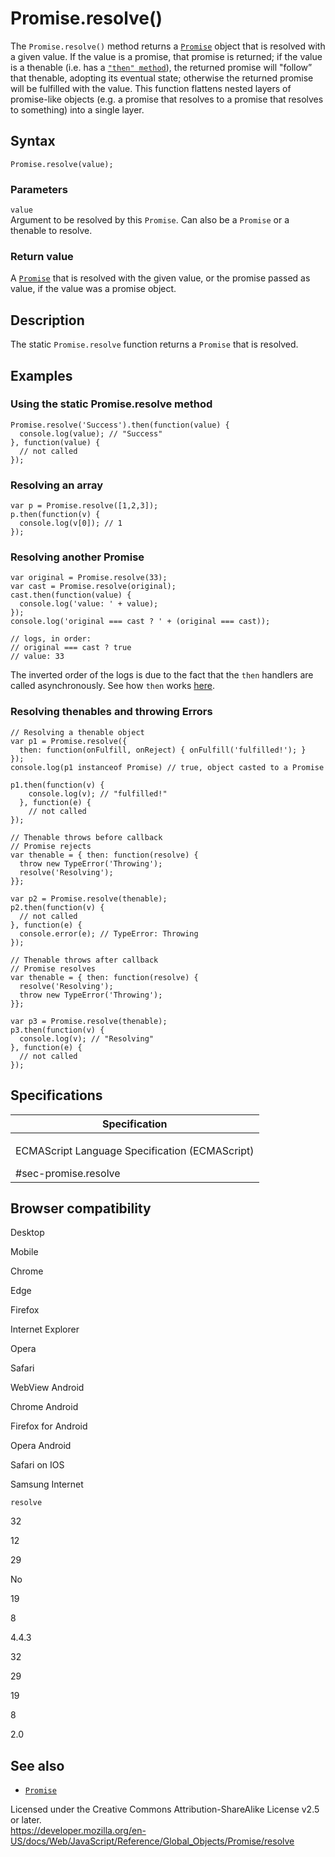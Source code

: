 Promise.resolve()
=================

The `Promise.resolve()` method returns a [`Promise`](../promise) object that is resolved with a given value. If the value is a promise, that promise is returned; if the value is a thenable (i.e. has a [`"then" method`](then)), the returned promise will "follow” that thenable, adopting its eventual state; otherwise the returned promise will be fulfilled with the value. This function flattens nested layers of promise-like objects (e.g. a promise that resolves to a promise that resolves to something) into a single layer.

Syntax
------

    Promise.resolve(value);

### Parameters

`value`  
Argument to be resolved by this `Promise`. Can also be a `Promise` or a thenable to resolve.

### Return value

A [`Promise`](../promise) that is resolved with the given value, or the promise passed as value, if the value was a promise object.

Description
-----------

The static `Promise.resolve` function returns a `Promise` that is resolved.

Examples
--------

### Using the static Promise.resolve method

    Promise.resolve('Success').then(function(value) {
      console.log(value); // "Success"
    }, function(value) {
      // not called
    });

### Resolving an array

    var p = Promise.resolve([1,2,3]);
    p.then(function(v) {
      console.log(v[0]); // 1
    });

### Resolving another Promise

    var original = Promise.resolve(33);
    var cast = Promise.resolve(original);
    cast.then(function(value) {
      console.log('value: ' + value);
    });
    console.log('original === cast ? ' + (original === cast));

    // logs, in order:
    // original === cast ? true
    // value: 33

The inverted order of the logs is due to the fact that the `then` handlers are called asynchronously. See how `then` works [here](then#return_value).

### Resolving thenables and throwing Errors

    // Resolving a thenable object
    var p1 = Promise.resolve({
      then: function(onFulfill, onReject) { onFulfill('fulfilled!'); }
    });
    console.log(p1 instanceof Promise) // true, object casted to a Promise

    p1.then(function(v) {
        console.log(v); // "fulfilled!"
      }, function(e) {
        // not called
    });

    // Thenable throws before callback
    // Promise rejects
    var thenable = { then: function(resolve) {
      throw new TypeError('Throwing');
      resolve('Resolving');
    }};

    var p2 = Promise.resolve(thenable);
    p2.then(function(v) {
      // not called
    }, function(e) {
      console.error(e); // TypeError: Throwing
    });

    // Thenable throws after callback
    // Promise resolves
    var thenable = { then: function(resolve) {
      resolve('Resolving');
      throw new TypeError('Throwing');
    }};

    var p3 = Promise.resolve(thenable);
    p3.then(function(v) {
      console.log(v); // "Resolving"
    }, function(e) {
      // not called
    });

Specifications
--------------

<table><colgroup><col style="width: 100%" /></colgroup><thead><tr class="header"><th>Specification</th></tr></thead><tbody><tr class="odd"><td><p>ECMAScript Language Specification (ECMAScript)<br />
</p><span class="small">#sec-promise.resolve</span></td></tr></tbody></table>

Browser compatibility
---------------------

Desktop

Mobile

Chrome

Edge

Firefox

Internet Explorer

Opera

Safari

WebView Android

Chrome Android

Firefox for Android

Opera Android

Safari on IOS

Samsung Internet

`resolve`

32

12

29

No

19

8

4.4.3

32

29

19

8

2.0

See also
--------

-   [`Promise`](../promise)

Licensed under the Creative Commons Attribution-ShareAlike License v2.5 or later.  
<a href="https://developer.mozilla.org/en-US/docs/Web/JavaScript/Reference/Global_Objects/Promise/resolve" class="_attribution-link">https://developer.mozilla.org/en-US/docs/Web/JavaScript/Reference/Global_Objects/Promise/resolve</a>
